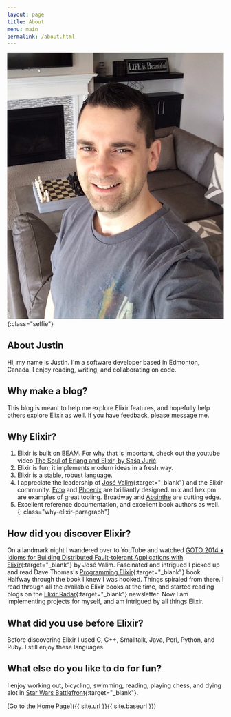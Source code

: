 ```yaml
---
layout: page
title: About
menu: main
permalink: /about.html
---
```


![selfie](/assets/images/github.selfie.jpg){:class="selfie"}

## About Justin

Hi, my name is Justin.  I'm a software developer based in Edmonton, Canada. I enjoy reading, writing,
and collaborating on code.

## Why make a blog?

This blog is meant to help me explore Elixir features, and hopefully help others explore Elixir as well.
If you have feedback, please message me.

## Why Elixir?  

1. Elixir is built on BEAM.  For why that is important, check out the youtube video [The Soul of Erlang and Elixir, by Saša Jurić](https://www.youtube.com/watch?v=JvBT4XBdoUE).
2. Elixir is fun; it implements modern ideas in a fresh way.  
3. Elixir is a stable, robust language.
4. I appreciate the leadership of [José Valim](http://github.com/josevalim){:target="_blank"} and the Elixir community.  [Ecto](https://www.amazon.ca/Programming-Ecto-Database-Scalability-Performance/dp/1680502824/ref=sr_1_3?keywords=ecto+book&qid=1582015230&s=books&sr=1-3) and [Phoenix](https://www.amazon.ca/Phoenix-Action-Geoffrey-Lessel/dp/1617295043/ref=pd_sbs_14_2/136-3491359-4597008?_encoding=UTF8&pd_rd_i=1617295043&pd_rd_r=6b9775db-c084-42e9-8d5f-30659e7086b7&pd_rd_w=zymIB&pd_rd_wg=N4PZC&pf_rd_p=74b54c94-7195-4620-ba51-7d167ac58a58&pf_rd_r=A8NCQEYHW6XDCDR2TCVN&psc=1&refRID=A8NCQEYHW6XDCDR2TCVN) are brilliantly designed.  mix and hex.pm
are examples of great tooling.  Broadway and [Absinthe](https://www.amazon.ca/Craft-GraphQL-APIs-Elixir-Absinthe/dp/1680502557/ref=sr_1_2?keywords=Absinthe+elixir&qid=1582015306&s=books&sr=1-2) are cutting edge.
5. Excellent reference documentation, and excellent book authors as well.
{: class="why-elixir-paragraph"}

## How did you discover Elixir?

On a landmark night I wandered over to YouTube and watched [GOTO 2014 • Idioms for Building Distributed Fault-tolerant Applications with Elixir](https://www.youtube.com/watch?v=B4rOG9Bc65Q){:target="_blank"} by José Valim.
Fascinated and intrigued I picked up and read Dave Thomas's
[Programming Elixir](https://www.amazon.com/Programming-Elixir-1-6-Functional-Concurrent/dp/1680502999/){:target="_blank"} book.  Halfway through the book I knew I was hooked.  Things spiraled from there.  I read through all the available Elixir books at the time, and started reading blogs on the [Elixir Radar](http://plataformatec.com.br/elixir-radar/){:target="_blank"} newsletter.  Now I am implementing projects for myself, and am intrigued by all things Elixir.

## What did you use before Elixir?

Before discovering Elixir I used C, C++, Smalltalk, Java, Perl, Python, and Ruby.  I still enjoy these languages.

## What else do you like to do for fun?

I enjoy working out, bicycling, swimming, reading, playing chess, and dying alot in [Star Wars Battlefront](http://starwars.ea.com/starwars/battlefront){:target="_blank"}.

[Go to the Home Page]({{ site.url }}{{ site.baseurl }})
